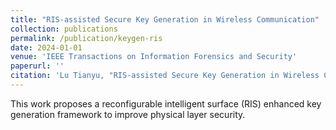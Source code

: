 ```yaml
---
title: "RIS-assisted Secure Key Generation in Wireless Communication"
collection: publications
permalink: /publication/keygen-ris
date: 2024-01-01
venue: 'IEEE Transactions on Information Forensics and Security'
paperurl: ''
citation: 'Lu Tianyu, "RIS-assisted Secure Key Generation in Wireless Communication", IEEE TIFS, 2024.'
---
```

This work proposes a reconfigurable intelligent surface (RIS) enhanced key generation framework to improve physical layer security.
